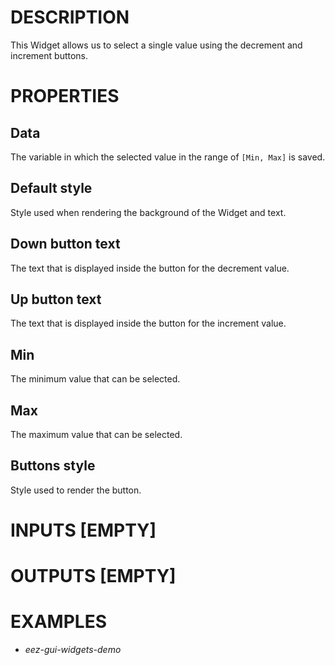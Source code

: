 # DESCRIPTION

This Widget allows us to select a single value using the decrement and increment buttons.

# PROPERTIES

## Data

The variable in which the selected value in the range of `[Min, Max]` is saved.

## Default style

Style used when rendering the background of the Widget and text.

## Down button text

The text that is displayed inside the button for the decrement value.

## Up button text

The text that is displayed inside the button for the increment value.

## Min

The minimum value that can be selected.

## Max

The maximum value that can be selected.

## Buttons style

Style used to render the button.

# INPUTS [EMPTY]

# OUTPUTS [EMPTY]

# EXAMPLES

* _eez-gui-widgets-demo_
